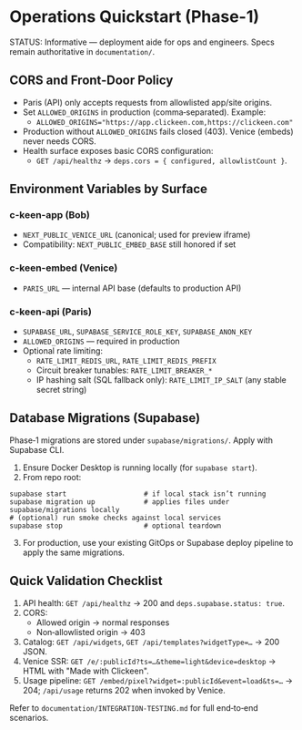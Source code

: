 # Operations Quickstart (Phase-1)

STATUS: Informative — deployment aide for ops and engineers. Specs remain authoritative in `documentation/`.

## CORS and Front-Door Policy

- Paris (API) only accepts requests from allowlisted app/site origins.
- Set `ALLOWED_ORIGINS` in production (comma‑separated). Example:
  - `ALLOWED_ORIGINS="https://app.clickeen.com,https://clickeen.com"`
- Production without `ALLOWED_ORIGINS` fails closed (403). Venice (embeds) never needs CORS.
- Health surface exposes basic CORS configuration:
  - `GET /api/healthz` → `deps.cors = { configured, allowlistCount }`.

## Environment Variables by Surface

### c-keen-app (Bob)
- `NEXT_PUBLIC_VENICE_URL` (canonical; used for preview iframe)
- Compatibility: `NEXT_PUBLIC_EMBED_BASE` still honored if set

### c-keen-embed (Venice)
- `PARIS_URL` — internal API base (defaults to production API)

### c-keen-api (Paris)
- `SUPABASE_URL`, `SUPABASE_SERVICE_ROLE_KEY`, `SUPABASE_ANON_KEY`
- `ALLOWED_ORIGINS` — required in production
- Optional rate limiting:
  - `RATE_LIMIT_REDIS_URL`, `RATE_LIMIT_REDIS_PREFIX`
  - Circuit breaker tunables: `RATE_LIMIT_BREAKER_*`
  - IP hashing salt (SQL fallback only): `RATE_LIMIT_IP_SALT` (any stable secret string)

## Database Migrations (Supabase)

Phase‑1 migrations are stored under `supabase/migrations/`. Apply with Supabase CLI.

1) Ensure Docker Desktop is running locally (for `supabase start`).
2) From repo root:
```
supabase start                   # if local stack isn’t running
supabase migration up            # applies files under supabase/migrations locally
# (optional) run smoke checks against local services
supabase stop                    # optional teardown
```
3) For production, use your existing GitOps or Supabase deploy pipeline to apply the same migrations.

## Quick Validation Checklist

1) API health: `GET /api/healthz` → 200 and `deps.supabase.status: true`.
2) CORS:
   - Allowed origin → normal responses
   - Non‑allowlisted origin → 403
3) Catalog: `GET /api/widgets`, `GET /api/templates?widgetType=…` → 200 JSON.
4) Venice SSR: `GET /e/:publicId?ts=…&theme=light&device=desktop` → HTML with "Made with Clickeen".
5) Usage pipeline: `GET /embed/pixel?widget=:publicId&event=load&ts=…` → 204; `/api/usage` returns 202 when invoked by Venice.

Refer to `documentation/INTEGRATION-TESTING.md` for full end‑to‑end scenarios.

